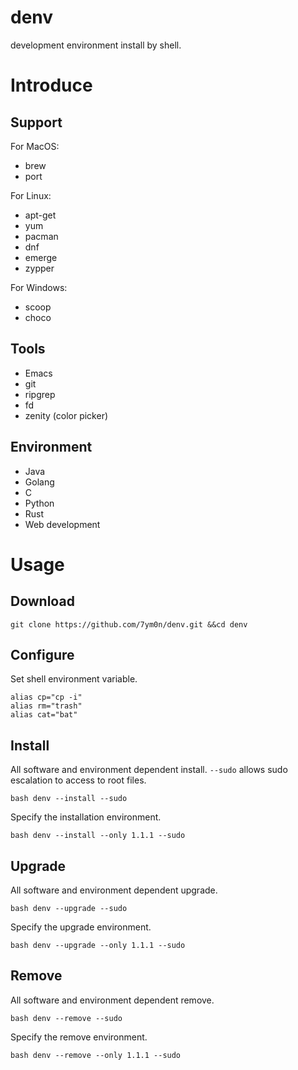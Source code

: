 # denv
development environment install by shell.
# Introduce
## Support
For MacOS:
- brew
- port

For Linux:
- apt-get
- yum
- pacman
- dnf
- emerge
- zypper

For Windows:
- scoop
- choco

## Tools
- Emacs
- git
- ripgrep
- fd
- zenity (color picker)

## Environment
- Java
- Golang
- C
- Python
- Rust
- Web development

# Usage
## Download
```
git clone https://github.com/7ym0n/denv.git &&cd denv
```
## Configure
Set shell environment variable.
``` shell
alias cp="cp -i"
alias rm="trash"
alias cat="bat"
```

## Install
All software and environment dependent install. `--sudo` allows sudo
escalation to access to root files.
```
bash denv --install --sudo
```
Specify the installation environment.
```
bash denv --install --only 1.1.1 --sudo
```

## Upgrade
All software and environment dependent upgrade.
```
bash denv --upgrade --sudo
```
Specify the upgrade environment.
```
bash denv --upgrade --only 1.1.1 --sudo
```

## Remove
All software and environment dependent remove.
```
bash denv --remove --sudo
```
Specify the remove environment.
```
bash denv --remove --only 1.1.1 --sudo
```
